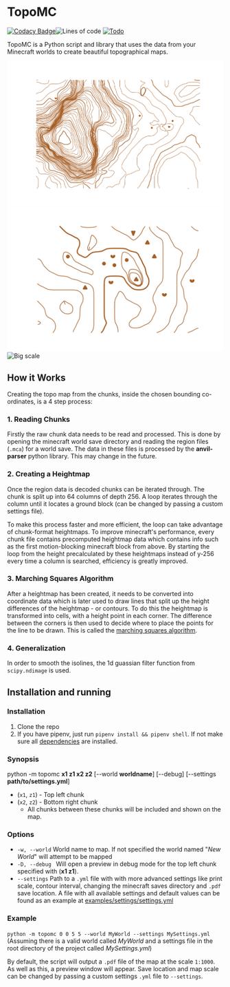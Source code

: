 # TopoMC

[![Codacy Badge](https://app.codacy.com/project/badge/Grade/d90304987654468f977e8f8abb2a384b)](https://www.codacy.com/gh/ryan-mooore/topomc/dashboard?utm_source=github.com&utm_medium=referral&utm_content=ryan-mooore/topomc&utm_campaign=Badge_Grade)![Lines of code](https://img.shields.io/tokei/lines/github/ryan-mooore/topomc) [![Todo](https://img.shields.io/badge/todo-9-orange)](todo.md)

TopoMC is a Python script and library that uses the data from your Minecraft worlds to create beautiful topographical maps.

![Hill](images/map1.png)![Detail](images/map2.png)![Big scale](images/map3.png)

## How it Works

Creating the topo map from the chunks, inside the chosen bounding co-ordinates, is a 4 step process:

### 1. Reading Chunks

Firstly the raw chunk data needs to be read and processed. This is done by opening the minecraft world save directory and reading the region files (`.mca`) for a world save. The data in these files is processed by the **anvil-parser** python library. This may change in the future.

### 2. Creating a Heightmap

Once the region data is decoded chunks can be iterated through. The chunk is split up into 64 columns of depth 256. A loop iterates through the column until it locates a ground block (can be changed by passing a custom settings file).

To make this process faster and more efficient, the loop can take advantage of chunk-format heightmaps. To improve minecraft's performance, every chunk file contains precomputed heightmap data which contains info such as the first motion-blocking minecraft block from above. By starting the loop from the height precalculated by these heightmaps instead of y-256 every time a column is searched, efficiency is greatly improved.

### 3. Marching Squares Algorithm

After a heightmap has been created, it needs to be converted into coordinate data which is later used to draw lines that split up the height differences of the heightmap - or contours. To do this the heightmap is transformed into cells, with a height point in each corner. The difference between the corners is then used to decide where to place the points for the line to be drawn. This is called the [marching squares algorithm](https://en.wikipedia.org/wiki/Marching_squares).

### 4. Generalization

In order to smooth the isolines, the 1d guassian filter function from `scipy.ndimage` is used.

## Installation and running

### Installation

1. Clone the repo
2. If you have pipenv, just run `pipenv install && pipenv shell`. If not make sure all [dependencies](Pipfile) are installed.

### Synopsis

python -m topomc **x1 z1 x2 z2** \[--world **worldname**\] \[--debug\] \[--settings **path/to/settings.yml**\]

- (`x1`, `z1`) - Top left chunk
- (`x2`, `z2`) - Bottom right chunk
  - All chunks between these chunks will be included and shown on the map.

### Options

- `-w, --world` World name to map. If not specified the world named "_New World_" will attempt to be mapped
- `-D, --debug ` Will open a preview in debug mode for the top left chunk specified with (**x1 z1**).
- `--settings` Path to a `.yml` file with with more advanced settings like print scale, contour interval, changing the minecraft saves directory and `.pdf` save location. A file with all available settings and default values can be found as an example at [examples/settings/settings.yml](examples/settings/settings.yml)

### Example

`python -m topomc 0 0 5 5 --world MyWorld --settings MySettings.yml` (Assuming there is a valid world called _MyWorld_ and a settings file in the root directory of the project called _MySettings.yml_)

By default, the script will output a `.pdf` file of the map at the scale `1:1000`. As well as this, a preview window will appear. Save location and map scale can be changed by passing a custom settings `.yml` file to `--settings`.

